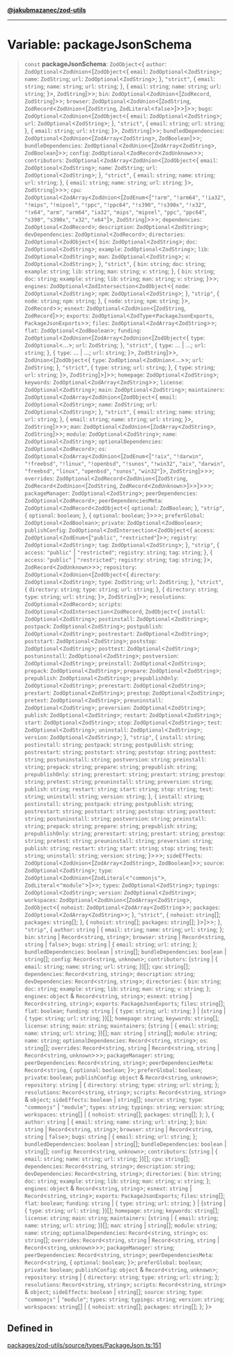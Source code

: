 [**@jakubmazanec/zod-utils**](../README.md)

---

# Variable: packageJsonSchema

> `const` **packageJsonSchema**: `ZodObject`\<\{ `author`:
> `ZodOptional`\<`ZodUnion`\<[`ZodObject`\<\{ `email`: `ZodOptional`\<`ZodString`\>; `name`:
> `ZodString`; `url`: `ZodOptional`\<`ZodString`\>; \}, `"strict"`, \{ `email`: `string`; `name`:
> `string`; `url`: `string`; \}, \{ `email`: `string`; `name`: `string`; `url`: `string`; \}\>,
> `ZodString`]\>\>; `bin`: `ZodOptional`\<`ZodUnion`\<[`ZodRecord`, `ZodString`]\>\>; `browser`:
> `ZodOptional`\<`ZodUnion`\<[`ZodString`, `ZodRecord`\<`ZodUnion`\<[`ZodString`,
> `ZodLiteral`\<`false`\>]\>\>]\>\>; `bugs`: `ZodOptional`\<`ZodUnion`\<[`ZodObject`\<\{ `email`:
> `ZodOptional`\<`ZodString`\>; `url`: `ZodOptional`\<`ZodString`\>; \}, `"strict"`, \{ `email`:
> `string`; `url`: `string`; \}, \{ `email`: `string`; `url`: `string`; \}\>, `ZodString`]\>\>;
> `bundledDependencies`: `ZodOptional`\<`ZodUnion`\<[`ZodArray`\<`ZodString`\>, `ZodBoolean`]\>\>;
> `bundleDependencies`: `ZodOptional`\<`ZodUnion`\<[`ZodArray`\<`ZodString`\>, `ZodBoolean`]\>\>;
> `config`: `ZodOptional`\<`ZodRecord`\<`ZodUnknown`\>\>; `contributors`:
> `ZodOptional`\<`ZodArray`\<`ZodUnion`\<[`ZodObject`\<\{ `email`: `ZodOptional`\<`ZodString`\>;
> `name`: `ZodString`; `url`: `ZodOptional`\<`ZodString`\>; \}, `"strict"`, \{ `email`: `string`;
> `name`: `string`; `url`: `string`; \}, \{ `email`: `string`; `name`: `string`; `url`: `string`;
> \}\>, `ZodString`]\>\>\>; `cpu`: `ZodOptional`\<`ZodArray`\<`ZodUnion`\<[`ZodEnum`\<[`"!arm"`,
> `"!arm64"`, `"!ia32"`, `"!mips"`, `"!mipsel"`, `"!ppc"`, `"!ppc64"`, `"!s390"`, `"!s390x"`,
> `"!x32"`, `"!x64"`, `"arm"`, `"arm64"`, `"ia32"`, `"mips"`, `"mipsel"`, `"ppc"`, `"ppc64"`,
> `"s390"`, `"s390x"`, `"x32"`, `"x64"`]\>, `ZodString`]\>\>\>; `dependencies`:
> `ZodOptional`\<`ZodRecord`\>; `description`: `ZodOptional`\<`ZodString`\>; `devDependencies`:
> `ZodOptional`\<`ZodRecord`\>; `directories`: `ZodOptional`\<`ZodObject`\<\{ `bin`:
> `ZodOptional`\<`ZodString`\>; `doc`: `ZodOptional`\<`ZodString`\>; `example`:
> `ZodOptional`\<`ZodString`\>; `lib`: `ZodOptional`\<`ZodString`\>; `man`:
> `ZodOptional`\<`ZodString`\>; `v`: `ZodOptional`\<`ZodString`\>; \}, `"strict"`, \{ `bin`:
> `string`; `doc`: `string`; `example`: `string`; `lib`: `string`; `man`: `string`; `v`: `string`;
> \}, \{ `bin`: `string`; `doc`: `string`; `example`: `string`; `lib`: `string`; `man`: `string`;
> `v`: `string`; \}\>\>; `engines`: `ZodOptional`\<`ZodIntersection`\<`ZodObject`\<\{ `node`:
> `ZodOptional`\<`ZodString`\>; `npm`: `ZodOptional`\<`ZodString`\>; \}, `"strip"`, \{ `node`:
> `string`; `npm`: `string`; \}, \{ `node`: `string`; `npm`: `string`; \}\>, `ZodRecord`\>\>;
> `esnext`: `ZodOptional`\<`ZodUnion`\<[`ZodString`, `ZodRecord`]\>\>; `exports`:
> `ZodOptional`\<`ZodType`\<`PackageJsonExports`, `PackageJsonExports`\>\>; `files`:
> `ZodOptional`\<`ZodArray`\<`ZodString`\>\>; `flat`: `ZodOptional`\<`ZodBoolean`\>; `funding`:
> `ZodOptional`\<`ZodUnion`\<[`ZodArray`\<`ZodUnion`\<[`ZodObject`\<\{ `type`: `ZodOptional`\<...\>;
> `url`: `ZodString`; \}, `"strict"`, \{ `type`: ... \| ...; `url`: `string`; \}, \{ `type`: ... \|
> ...; `url`: `string`; \}\>, `ZodString`]\>\>, `ZodUnion`\<[`ZodObject`\<\{ `type`:
> `ZodOptional`\<`ZodUnion`\<...\>\>; `url`: `ZodString`; \}, `"strict"`, \{ `type`: `string`;
> `url`: `string`; \}, \{ `type`: `string`; `url`: `string`; \}\>, `ZodString`]\>]\>\>; `homepage`:
> `ZodOptional`\<`ZodString`\>; `keywords`: `ZodOptional`\<`ZodArray`\<`ZodString`\>\>; `license`:
> `ZodOptional`\<`ZodString`\>; `main`: `ZodOptional`\<`ZodString`\>; `maintainers`:
> `ZodOptional`\<`ZodArray`\<`ZodUnion`\<[`ZodObject`\<\{ `email`: `ZodOptional`\<`ZodString`\>;
> `name`: `ZodString`; `url`: `ZodOptional`\<`ZodString`\>; \}, `"strict"`, \{ `email`: `string`;
> `name`: `string`; `url`: `string`; \}, \{ `email`: `string`; `name`: `string`; `url`: `string`;
> \}\>, `ZodString`]\>\>\>; `man`: `ZodOptional`\<`ZodUnion`\<[`ZodArray`\<`ZodString`\>,
> `ZodString`]\>\>; `module`: `ZodOptional`\<`ZodString`\>; `name`: `ZodOptional`\<`ZodString`\>;
> `optionalDependencies`: `ZodOptional`\<`ZodRecord`\>; `os`:
> `ZodOptional`\<`ZodArray`\<`ZodUnion`\<[`ZodEnum`\<[`"!aix"`, `"!darwin"`, `"!freebsd"`,
> `"!linux"`, `"!openbsd"`, `"!sunos"`, `"!win32"`, `"aix"`, `"darwin"`, `"freebsd"`, `"linux"`,
> `"openbsd"`, `"sunos"`, `"win32"`]\>, `ZodString`]\>\>\>; `overrides`:
> `ZodOptional`\<`ZodRecord`\<`ZodUnion`\<[`ZodString`, `ZodRecord`\<`ZodUnion`\<[`ZodString`,
> `ZodRecord`\<`ZodUnknown`\>]\>\>]\>\>\>; `packageManager`: `ZodOptional`\<`ZodString`\>;
> `peerDependencies`: `ZodOptional`\<`ZodRecord`\>; `peerDependenciesMeta`:
> `ZodOptional`\<`ZodRecord`\<`ZodObject`\<\{ `optional`: `ZodBoolean`; \}, `"strip"`, \{
> `optional`: `boolean`; \}, \{ `optional`: `boolean`; \}\>\>\>; `preferGlobal`:
> `ZodOptional`\<`ZodBoolean`\>; `private`: `ZodOptional`\<`ZodBoolean`\>; `publishConfig`:
> `ZodOptional`\<`ZodIntersection`\<`ZodObject`\<\{ `access`: `ZodOptional`\<`ZodEnum`\<[`"public"`,
> `"restricted"`]\>\>; `registry`: `ZodOptional`\<`ZodString`\>; `tag`:
> `ZodOptional`\<`ZodString`\>; \}, `"strip"`, \{ `access`: `"public"` \| `"restricted"`;
> `registry`: `string`; `tag`: `string`; \}, \{ `access`: `"public"` \| `"restricted"`; `registry`:
> `string`; `tag`: `string`; \}\>, `ZodRecord`\<`ZodUnknown`\>\>\>; `repository`:
> `ZodOptional`\<`ZodUnion`\<[`ZodObject`\<\{ `directory`: `ZodOptional`\<`ZodString`\>; `type`:
> `ZodString`; `url`: `ZodString`; \}, `"strict"`, \{ `directory`: `string`; `type`: `string`;
> `url`: `string`; \}, \{ `directory`: `string`; `type`: `string`; `url`: `string`; \}\>,
> `ZodString`]\>\>; `resolutions`: `ZodOptional`\<`ZodRecord`\>; `scripts`:
> `ZodOptional`\<`ZodIntersection`\<`ZodRecord`, `ZodObject`\<\{ `install`:
> `ZodOptional`\<`ZodString`\>; `postinstall`: `ZodOptional`\<`ZodString`\>; `postpack`:
> `ZodOptional`\<`ZodString`\>; `postpublish`: `ZodOptional`\<`ZodString`\>; `postrestart`:
> `ZodOptional`\<`ZodString`\>; `poststart`: `ZodOptional`\<`ZodString`\>; `poststop`:
> `ZodOptional`\<`ZodString`\>; `posttest`: `ZodOptional`\<`ZodString`\>; `postuninstall`:
> `ZodOptional`\<`ZodString`\>; `postversion`: `ZodOptional`\<`ZodString`\>; `preinstall`:
> `ZodOptional`\<`ZodString`\>; `prepack`: `ZodOptional`\<`ZodString`\>; `prepare`:
> `ZodOptional`\<`ZodString`\>; `prepublish`: `ZodOptional`\<`ZodString`\>; `prepublishOnly`:
> `ZodOptional`\<`ZodString`\>; `prerestart`: `ZodOptional`\<`ZodString`\>; `prestart`:
> `ZodOptional`\<`ZodString`\>; `prestop`: `ZodOptional`\<`ZodString`\>; `pretest`:
> `ZodOptional`\<`ZodString`\>; `preuninstall`: `ZodOptional`\<`ZodString`\>; `preversion`:
> `ZodOptional`\<`ZodString`\>; `publish`: `ZodOptional`\<`ZodString`\>; `restart`:
> `ZodOptional`\<`ZodString`\>; `start`: `ZodOptional`\<`ZodString`\>; `stop`:
> `ZodOptional`\<`ZodString`\>; `test`: `ZodOptional`\<`ZodString`\>; `uninstall`:
> `ZodOptional`\<`ZodString`\>; `version`: `ZodOptional`\<`ZodString`\>; \}, `"strip"`, \{
> `install`: `string`; `postinstall`: `string`; `postpack`: `string`; `postpublish`: `string`;
> `postrestart`: `string`; `poststart`: `string`; `poststop`: `string`; `posttest`: `string`;
> `postuninstall`: `string`; `postversion`: `string`; `preinstall`: `string`; `prepack`: `string`;
> `prepare`: `string`; `prepublish`: `string`; `prepublishOnly`: `string`; `prerestart`: `string`;
> `prestart`: `string`; `prestop`: `string`; `pretest`: `string`; `preuninstall`: `string`;
> `preversion`: `string`; `publish`: `string`; `restart`: `string`; `start`: `string`; `stop`:
> `string`; `test`: `string`; `uninstall`: `string`; `version`: `string`; \}, \{ `install`:
> `string`; `postinstall`: `string`; `postpack`: `string`; `postpublish`: `string`; `postrestart`:
> `string`; `poststart`: `string`; `poststop`: `string`; `posttest`: `string`; `postuninstall`:
> `string`; `postversion`: `string`; `preinstall`: `string`; `prepack`: `string`; `prepare`:
> `string`; `prepublish`: `string`; `prepublishOnly`: `string`; `prerestart`: `string`; `prestart`:
> `string`; `prestop`: `string`; `pretest`: `string`; `preuninstall`: `string`; `preversion`:
> `string`; `publish`: `string`; `restart`: `string`; `start`: `string`; `stop`: `string`; `test`:
> `string`; `uninstall`: `string`; `version`: `string`; \}\>\>\>; `sideEffects`:
> `ZodOptional`\<`ZodUnion`\<[`ZodArray`\<`ZodString`\>, `ZodBoolean`]\>\>; `source`:
> `ZodOptional`\<`ZodString`\>; `type`: `ZodOptional`\<`ZodUnion`\<[`ZodLiteral`\<`"commonjs"`\>,
> `ZodLiteral`\<`"module"`\>]\>\>; `types`: `ZodOptional`\<`ZodString`\>; `typings`:
> `ZodOptional`\<`ZodString`\>; `version`: `ZodOptional`\<`ZodString`\>; `workspaces`:
> `ZodOptional`\<`ZodUnion`\<[`ZodArray`\<`ZodString`\>, `ZodObject`\<\{ `nohoist`:
> `ZodOptional`\<`ZodArray`\<`ZodString`\>\>; `packages`:
> `ZodOptional`\<`ZodArray`\<`ZodString`\>\>; \}, `"strict"`, \{ `nohoist`: `string`[]; `packages`:
> `string`[]; \}, \{ `nohoist`: `string`[]; `packages`: `string`[]; \}\>]\>\>; \}, `"strip"`, \{
> `author`: `string` \| \{ `email`: `string`; `name`: `string`; `url`: `string`; \}; `bin`: `string`
> \| `Record`\<`string`, `string`\>; `browser`: `string` \| `Record`\<`string`, `string` \|
> `false`\>; `bugs`: `string` \| \{ `email`: `string`; `url`: `string`; \}; `bundledDependencies`:
> `boolean` \| `string`[]; `bundleDependencies`: `boolean` \| `string`[]; `config`:
> `Record`\<`string`, `unknown`\>; `contributors`: (`string` \| \{ `email`: `string`; `name`:
> `string`; `url`: `string`; \})[]; `cpu`: `string`[]; `dependencies`: `Record`\<`string`,
> `string`\>; `description`: `string`; `devDependencies`: `Record`\<`string`, `string`\>;
> `directories`: \{ `bin`: `string`; `doc`: `string`; `example`: `string`; `lib`: `string`; `man`:
> `string`; `v`: `string`; \}; `engines`: `object` & `Record`\<`string`, `string`\>; `esnext`:
> `string` \| `Record`\<`string`, `string`\>; `exports`: `PackageJsonExports`; `files`: `string`[];
> `flat`: `boolean`; `funding`: `string` \| \{ `type`: `string`; `url`: `string`; \} \| (`string` \|
> \{ `type`: `string`; `url`: `string`; \})[]; `homepage`: `string`; `keywords`: `string`[];
> `license`: `string`; `main`: `string`; `maintainers`: (`string` \| \{ `email`: `string`; `name`:
> `string`; `url`: `string`; \})[]; `man`: `string` \| `string`[]; `module`: `string`; `name`:
> `string`; `optionalDependencies`: `Record`\<`string`, `string`\>; `os`: `string`[]; `overrides`:
> `Record`\<`string`, `string` \| `Record`\<`string`, `string` \| `Record`\<`string`,
> `unknown`\>\>\>; `packageManager`: `string`; `peerDependencies`: `Record`\<`string`, `string`\>;
> `peerDependenciesMeta`: `Record`\<`string`, \{ `optional`: `boolean`; \}\>; `preferGlobal`:
> `boolean`; `private`: `boolean`; `publishConfig`: `object` & `Record`\<`string`, `unknown`\>;
> `repository`: `string` \| \{ `directory`: `string`; `type`: `string`; `url`: `string`; \};
> `resolutions`: `Record`\<`string`, `string`\>; `scripts`: `Record`\<`string`, `string`\> &
> `object`; `sideEffects`: `boolean` \| `string`[]; `source`: `string`; `type`: `"commonjs"` \|
> `"module"`; `types`: `string`; `typings`: `string`; `version`: `string`; `workspaces`: `string`[]
> \| \{ `nohoist`: `string`[]; `packages`: `string`[]; \}; \}, \{ `author`: `string` \| \{ `email`:
> `string`; `name`: `string`; `url`: `string`; \}; `bin`: `string` \| `Record`\<`string`,
> `string`\>; `browser`: `string` \| `Record`\<`string`, `string` \| `false`\>; `bugs`: `string` \|
> \{ `email`: `string`; `url`: `string`; \}; `bundledDependencies`: `boolean` \| `string`[];
> `bundleDependencies`: `boolean` \| `string`[]; `config`: `Record`\<`string`, `unknown`\>;
> `contributors`: (`string` \| \{ `email`: `string`; `name`: `string`; `url`: `string`; \})[];
> `cpu`: `string`[]; `dependencies`: `Record`\<`string`, `string`\>; `description`: `string`;
> `devDependencies`: `Record`\<`string`, `string`\>; `directories`: \{ `bin`: `string`; `doc`:
> `string`; `example`: `string`; `lib`: `string`; `man`: `string`; `v`: `string`; \}; `engines`:
> `object` & `Record`\<`string`, `string`\>; `esnext`: `string` \| `Record`\<`string`, `string`\>;
> `exports`: `PackageJsonExports`; `files`: `string`[]; `flat`: `boolean`; `funding`: `string` \| \{
> `type`: `string`; `url`: `string`; \} \| (`string` \| \{ `type`: `string`; `url`: `string`; \})[];
> `homepage`: `string`; `keywords`: `string`[]; `license`: `string`; `main`: `string`;
> `maintainers`: (`string` \| \{ `email`: `string`; `name`: `string`; `url`: `string`; \})[]; `man`:
> `string` \| `string`[]; `module`: `string`; `name`: `string`; `optionalDependencies`:
> `Record`\<`string`, `string`\>; `os`: `string`[]; `overrides`: `Record`\<`string`, `string` \|
> `Record`\<`string`, `string` \| `Record`\<`string`, `unknown`\>\>\>; `packageManager`: `string`;
> `peerDependencies`: `Record`\<`string`, `string`\>; `peerDependenciesMeta`: `Record`\<`string`, \{
> `optional`: `boolean`; \}\>; `preferGlobal`: `boolean`; `private`: `boolean`; `publishConfig`:
> `object` & `Record`\<`string`, `unknown`\>; `repository`: `string` \| \{ `directory`: `string`;
> `type`: `string`; `url`: `string`; \}; `resolutions`: `Record`\<`string`, `string`\>; `scripts`:
> `Record`\<`string`, `string`\> & `object`; `sideEffects`: `boolean` \| `string`[]; `source`:
> `string`; `type`: `"commonjs"` \| `"module"`; `types`: `string`; `typings`: `string`; `version`:
> `string`; `workspaces`: `string`[] \| \{ `nohoist`: `string`[]; `packages`: `string`[]; \}; \}\>

## Defined in

[packages/zod-utils/source/types/PackageJson.ts:151](https://github.com/jakubmazanec/tools/blob/a4967209f10f2b04ade958bd873ac46f1290cee7/packages/zod-utils/source/types/PackageJson.ts#L151)
